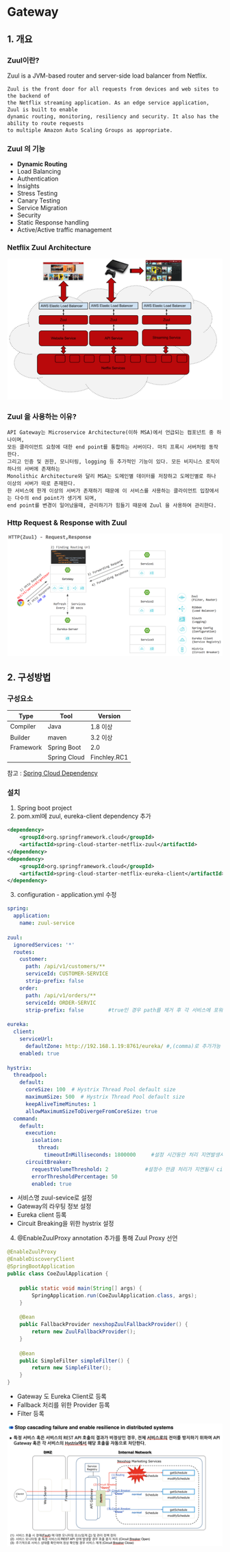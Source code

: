 # Gateway

## 1. 개요

### Zuul이란?

Zuul is a JVM-based router and server-side load balancer from Netflix.

```text
Zuul is the front door for all requests from devices and web sites to the backend of
the Netflix streaming application. As an edge service application, Zuul is built to enable
dynamic routing, monitoring, resiliency and security. It also has the ability to route requests
to multiple Amazon Auto Scaling Groups as appropriate.
```

### Zuul 의 기능
- **Dynamic Routing**
- Load Balancing
- Authentication
- Insights
- Stress Testing
- Canary Testing
- Service Migration
- Security
- Static Response handling
- Active/Active traffic management

### Netflix Zuul Architecture
![](./document/images/zuul-netflix-cloud-architecture.png)

### Zuul 을 사용하는 이유?
```text
API Gateway는 Microservice Architecture(이하 MSA)에서 언급되는 컴포넌트 중 하나이며,
모든 클라이언트 요청에 대한 end point를 통합하는 서버이다. 마치 프록시 서버처럼 동작한다.
그리고 인증 및 권한, 모니터링, logging 등 추가적인 기능이 있다. 모든 비지니스 로직이 하나의 서버에 존재하는
Monolithic Architecture와 달리 MSA는 도메인별 데이터를 저장하고 도메인별로 하나 이상의 서버가 따로 존재한다.
한 서비스에 한개 이상의 서버가 존재하기 때문에 이 서비스를 사용하는 클라이언트 입장에서는 다수의 end point가 생기게 되며,
end point를 변경이 일어났을때, 관리하기가 힘들기 때문에 Zuul 을 사용하여 관리한다.
```

### Http Request & Response with Zuul
![](./document/images/zuul-route-setting.png)

## 2. 구성방법

### 구성요소
| Type      	| Tool         	| Version      	|
|-----------	|--------------	|--------------	|
| Compiler  	| Java         	| 1.8 이상     	|
| Builder   	| maven        	| 3.2 이상     	|
| Framework 	| Spring Boot  	| 2.0          	|
|           	| Spring Cloud 	| Finchley.RC1 	|

참고 : [Spring Cloud Dependency](http://projects.spring.io/spring-cloud/)

### 설치
1. Spring boot project
2. pom.xml에 zuul, eureka-client dependency 추가
```xml
<dependency>
    <groupId>org.springframework.cloud</groupId>
    <artifactId>spring-cloud-starter-netflix-zuul</artifactId>
</dependency>
<dependency>
    <groupId>org.springframework.cloud</groupId>
    <artifactId>spring-cloud-starter-netflix-eureka-client</artifactId>
</dependency>
```
3. configuration - application.yml 수정
  ```yaml
  spring:
    application:
      name: zuul-service

  zuul:
    ignoredServices: '*'
    routes:
      customer:
        path: /api/v1/customers/**
        serviceId: CUSTOMER-SERVICE
        strip-prefix: false
      order:
        path: /api/v1/orders/**
        serviceId: ORDER-SERVIC
        strip-prefix: false        #true인 경우 path를 제거 후 각 서비스에 포워딩

  eureka:
    client:
      serviceUrl:
        defaultZone: http://192.168.1.19:8761/eureka/ #,(comma)로 추가가능
      enabled: true

  hystrix:
    threadpool:
      default:
        coreSize: 100  # Hystrix Thread Pool default size
        maximumSize: 500  # Hystrix Thread Pool default size
        keepAliveTimeMinutes: 1
        allowMaximumSizeToDivergeFromCoreSize: true
    command:
      default:
        execution:
          isolation:
            thread:
              timeoutInMilliseconds: 1800000     #설정 시간동안 처리 지연발생시 timeout and 설정한 fallback 로직 수행
        circuitBreaker:
          requestVolumeThreshold: 2            #설정수 만큼 처리가 지연될시 circuit open
          errorThresholdPercentage: 50
          enabled: true
  ```
  - 서비스명 zuul-sevice로 설정
  - Gateway의 라우팅 정보 설정
  - Eureka client 등록
  - Circuit Breaking을 위한 hystrix 설정

4. @EnableZuulProxy annotation 추가를 통해 Zuul Proxy 선언

```java
@EnableZuulProxy
@EnableDiscoveryClient
@SpringBootApplication
public class CoeZuulApplication {

	public static void main(String[] args) {
		SpringApplication.run(CoeZuulApplication.class, args);
	}

	@Bean
	public FallbackProvider nexshopZuulFallbackProvider() {
		return new ZuulFallbackProvider();
	}

	@Bean
	public SimpleFilter simpleFilter() {
		return new SimpleFilter();
	}
}
```
- Gateway 도 Eureka Client로 등록
- Fallback 처리를 위한 Provider 등록
- Filter 등록


![](./document/images/circuit-breaking.png)
